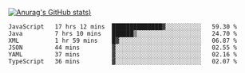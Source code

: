 [![Anurag's GitHub stats](https://github-readme-stats.vercel.app/api?username=Old-Camel&show_icons=true&theme=dark))](https://github.com/anuraghazra/github-readme-stats)
<!--START_SECTION:waka-->

```text
JavaScript   17 hrs 12 mins  ██████████████▓░░░░░░░░░░   59.30 %
Java         7 hrs 10 mins   ██████▒░░░░░░░░░░░░░░░░░░   24.70 %
XML          1 hr 59 mins    █▓░░░░░░░░░░░░░░░░░░░░░░░   06.87 %
JSON         44 mins         ▓░░░░░░░░░░░░░░░░░░░░░░░░   02.55 %
YAML         37 mins         ▓░░░░░░░░░░░░░░░░░░░░░░░░   02.16 %
TypeScript   36 mins         ▓░░░░░░░░░░░░░░░░░░░░░░░░   02.07 %
```

<!--END_SECTION:waka-->

